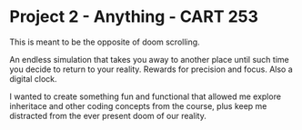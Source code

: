# Project 2 - Anything - CART 253

This is meant to be the opposite of doom scrolling.

An endless simulation that takes
you away to another place until such
time you decide to return to your reality.
Rewards for precision and focus. Also a digital clock.

I wanted to create something fun and functional
that allowed me explore inheritace and other
coding concepts from the course, plus keep me distracted
from the ever present doom of our reality.
